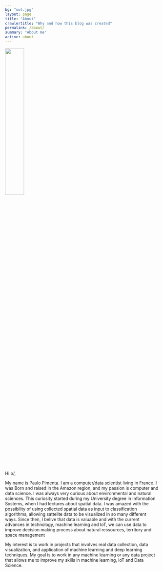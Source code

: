 ```yaml
---
bg: "owl.jpg"
layout: page
title: "About"
crawlertitle: "Why and how this blog was created"
permalink: /about/
summary: "About me"
active: about
---
```


<img src="{{ site.baseurl }}/assets/images/me2_no_bg4.jpg" 
            alt="" width="35%" 
            height="auto" 
            style="color:#fdfdfd" />

<div>
    <p>
    Hi o/,
    </p>
    <p>
    My name is Paulo Pimenta. I am a computer/data scientist living in France. I was Born and raised in the Amazon region, and my passion is computer and data science. I was always very curious about environmental and natural sciences. This curiosity started during my University degree in Information Systems, when I had lectures about spatial data. I was amazed with the possibility of using collected spatial data as input to classification algorithms, allowing sattelite data to be visualized in so many different ways. Since then, I belive that data is valuable and with the current advances in technology, machine learning and IoT, we can use data to improve decision making process about natural ressources, territory and space management
    </p>
    <p>
    My interest is to work in projects that involves real data collection, data visualization, and application of machine learning and deep learning techniques. My goal is to work in any machine learning or any data project that allows me to improve my skills in machine learning, IoT and Data Science.
    </p>
</div>